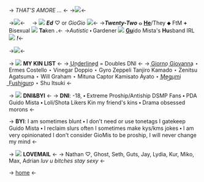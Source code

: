 -> *THAT'S AMORE ...* <-
->![](https://i.imgur.com/KR2XkFR.gif)<-

->![](https://files.catbox.moe/8x9ags.png)<-
⠀
-> ![](https://i.imgur.com/O440Q7R.gif) ***Ed*** ♡ or *GioGio* ![](https://i.imgur.com/pK1gVSA.gif)<-
->***Twenty-Two*** ⴰ [**He**](https://pronouns.cc/@Giorno)/They ⬥ FtM **+** Bisexual ![](https://i.imgur.com/ftx20K7.gif) **Ta**ken **.**<-
->*Autistic* ⬪ Gardener ![](https://i.imgur.com/n0jlsgf.gif) [**Gu**](https://jojowiki.com/Guido_Mista)ido Mista's **Hu**sband IRL ![](https://i.imgur.com/sAHPuyU.gif) ***!***<-

->![](https://i.imgur.com/12FVUeW.gif)<-

-> ![](https://i.imgur.com/6vBaMfW.gif) **MY KIN LIST** <-
-> U͟n͟d͟e͟r͟l͟i͟n͟e͟d͟ = Doubles DNI <-
-> G͟i͟o͟r͟n͟o͟ G͟i͟o͟v͟a͟n͟n͟a͟ ⋆ Ermes Costello ⋆ Vinegar Doppio ⋆ Gyro Zeppeli
Tanjiro Kamado ⋆ Zenitsu Agatsuma ⋆ Will Graham ⋆ Mituna Captor
Kamisato Ayato ⋆ M͟e͟g͟u͟m͟i͟ F͟u͟s͟h͟i͟g͟u͟r͟o͟ ⋆ Shu Itsuki <-

-> ![](https://i.imgur.com/JCMixuu.gif) **DNI&BYI** <-
-> **DNI**: -18, ⬩ Extreme Proship/Antiship
DSMP Fans ⬩ PDA Guido Mista ⬩ Loli/Shota Likers
Kin my friend's kins ⬩ Drama obsessed morons <-

-> **BYI**: I am sometimes blunt ⬩ I don't need or use tonetags
I gatekeep Guido Mista ⬩ I reclaim slurs often
I sometimes make kys/kms jokes ⬩ I am very opinionated 
I don't consider GioMis to be proship, I will never change my mind <-

-> ![](https://i.imgur.com/oDNKuW8.gif) **LOVEMAIL** <-
-> Nathan ♡, Ghost, Seth, Guts, Jay, Lydia, Kur, Miko, Max, Adrian
*luv u bitches stay sexy* <-

-> [home](https://rentry.co/giorno) <-